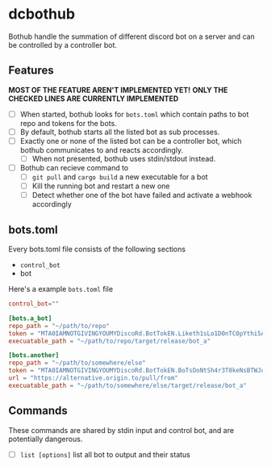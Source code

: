 # dcbothub

Bothub handle the summation of different discord bot on a server and can be controlled by a controller bot.

## Features

**MOST OF THE FEATURE AREN'T IMPLEMENTED YET!**
**ONLY THE CHECKED LINES ARE CURRENTLY IMPLEMENTED**

- [ ] When started, bothub looks for `bots.toml` which contain paths to bot repo and tokens for the bots.
- [ ] By default, bothub starts all the listed bot as sub processes.
- [ ] Exactly one or none of the listed bot can be a controller bot, which bothub communicates to and reacts accordingly.
  - [ ] When not presented, bothub uses stdin/stdout instead.
- [ ] Bothub can recieve command to 
  - [ ] `git pull` and `cargo build` a new executable for a bot
  - [ ] Kill the running bot and restart a new one
  - [ ] Detect whether one of the bot have failed and activate a webhook accordingly

## bots.toml

Every bots.toml file consists of the following sections

- `control_bot`
- bot

Here's a example `bots.toml` file

```toml
control_bot=""

[bots.a_bot]
repo_path = "~/path/to/repo"
token = "MTA0IAMNOTGIVINGYOUMYDiscoRd.BotTokEN.Liketh1sLo1D0nTC0pYthi5AndP4sTeIt"
execuatable_path = "~/path/to/repo/target/release/bot_a"

[bots.another]
repo_path = "~/path/to/somewhere/else"
token = "MTA0IAMNOTGIVINGYOUMYDiscoRd.BotTokEN.BoTsDoNtSh4r3T0keNsBTWJusTpAdd1n6"
url = "https://alternative.origin.to/pull/from"
execuatable_path = "~/path/to/somewhere/else/target/release/bot_a"
```

## Commands

These commands are shared by stdin input and control bot, and are potentially dangerous.

- [ ] `list [options]` list all bot to output and their status

